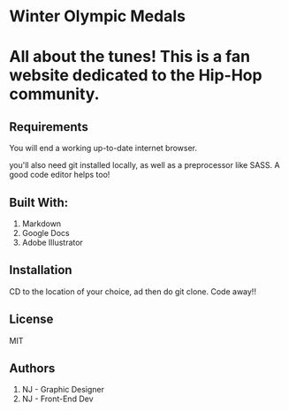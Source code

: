 # Winter Olympic Medals

# All about the tunes! This is a fan website dedicated to the Hip-Hop community.

## Requirements 
You will end a working up-to-date internet browser.

you'll also need git installed locally, as well as a preprocessor like SASS. A good code editor helps too!

## Built With:
1. Markdown
2. Google Docs
3. Adobe Illustrator

## Installation
CD to the location of your choice, ad then do   git clone. Code away!!

## License
MIT

## Authors
1. NJ - Graphic Designer
2. NJ - Front-End Dev
```



